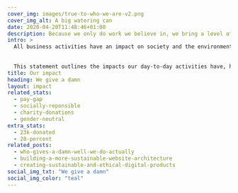 ```yaml
---
cover_img: images/true-to-who-we-are-v2.png
cover_img_alt: A big watering can
date: 2020-04-20T11:48:46+01:00
description: Because we only do work we believe in, we bring a level of commitment you won’t find anywhere else — and that means great results for you.
intro: >
  All business activities have an impact on society and the environment, and Kind is no exception. 
  
  
  This statement outlines the impacts our day-to-day activities have, how we are reducing or offsetting these and how we aim to further reduce them in the future.
title: Our impact
heading: We give a damn
layout: impact
related_stats:
  - pay-gap
  - socially-reponsible
  - charity-donations
  - gender-neutral
extra_stats:
  - 23k-donated
  - 28-percent
related_posts:
  - who-gives-a-damn-well-we-do-actually
  - building-a-more-sustainable-website-architecture
  - creating-sustainable-and-ethical-digital-products
social_img_txt: "We give a damn"
social_img_color: "teal"
---
```

